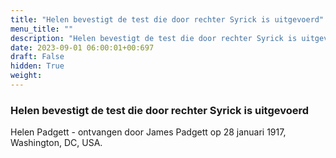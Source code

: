 ```yaml
---
title: "Helen bevestigt de test die door rechter Syrick is uitgevoerd"
menu_title: ""
description: "Helen bevestigt de test die door rechter Syrick is uitgevoerd"
date: 2023-09-01 06:00:01+00:697
draft: False
hidden: True
weight:
---
```

### Helen bevestigt de test die door rechter Syrick is uitgevoerd

Helen Padgett - ontvangen door James Padgett op 28 januari 1917, Washington, DC, USA.
